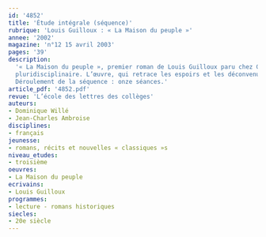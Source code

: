 ```yaml
---
id: '4852'
title: 'Étude intégrale (séquence)'
rubrique: 'Louis Guilloux : « La Maison du peuple »'
annee: '2002'
magazine: 'n°12 15 avril 2003'
pages: '39'
description: 
  '« La Maison du peuple », premier roman de Louis Guilloux paru chez Grasset en 1927, constitue un support idéal pour découvrir, en troisième ou en seconde, un écrivain qui reste aujourd’hui largement absent des manuels scolaires. En dépit de son évidente simplicité formelle (il s’agit d’un récit linéaire, écrit dans un style dépouillé), « La Maison du peuple » offre de nombreuses pistes de réflexion et se révèle particulièrement propice à un travail
  pluridisciplinaire. L’œuvre, qui retrace les espoirs et les déconvenues des militants socialistes de Saint-Brieuc regroupés autour du père du narrateur, apparaît à la fois comme un témoignage sur la vie quotidienne d’une famille pauvre et comme un livre engagé, clairement ancré dans l’histoire politique et sociale de la Belle Époque. Son étude permet, en classe de troisième, d’enrichir et de réutiliser les connaissances acquises en histoire-géographie en fin de quatrième.
  Déroulement de la séquence : onze séances.'
article_pdf: '4852.pdf'
revue: 'L’école des lettres des collèges'
auteurs:
- Dominique Willé
- Jean-Charles Ambroise
disciplines:
- français
jeunesse:
- romans, récits et nouvelles « classiques »s
niveau_etudes:
- troisième
oeuvres:
- La Maison du peuple
ecrivains:
- Louis Guilloux
programmes:
- lecture - romans historiques
siecles:
- 20e siècle
---
```

